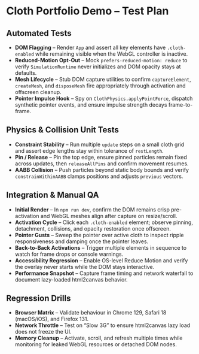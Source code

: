 # Cloth Portfolio Demo – Test Plan

## Automated Tests
- **DOM Flagging** – Render `App` and assert all key elements have `.cloth-enabled` while remaining visible when the WebGL controller is inactive.
- **Reduced-Motion Opt-Out** – Mock `prefers-reduced-motion: reduce` to verify `SimulationRuntime` never initializes and DOM opacity stays at defaults.
- **Mesh Lifecycle** – Stub DOM capture utilities to confirm `captureElement`, `createMesh`, and `disposeMesh` fire appropriately through activation and offscreen cleanup.
- **Pointer Impulse Hook** – Spy on `ClothPhysics.applyPointForce`, dispatch synthetic pointer events, and ensure impulse strength decays frame-to-frame.

## Physics & Collision Unit Tests
- **Constraint Stability** – Run multiple `update` steps on a small cloth grid and assert edge lengths stay within tolerance of `restLength`.
- **Pin / Release** – Pin the top edge, ensure pinned particles remain fixed across updates, then `releaseAllPins` and confirm movement resumes.
- **AABB Collision** – Push particles beyond static body bounds and verify `constrainWithinAABB` clamps positions and adjusts `previous` vectors.

## Integration & Manual QA
- **Initial Render** – In `npm run dev`, confirm the DOM remains crisp pre-activation and WebGL meshes align after capture on resize/scroll.
- **Activation Cycle** – Click each `.cloth-enabled` element; observe pinning, detachment, collisions, and opacity restoration once offscreen.
- **Pointer Gusts** – Sweep the pointer over active cloth to inspect ripple responsiveness and damping once the pointer leaves.
- **Back-to-Back Activations** – Trigger multiple elements in sequence to watch for frame drops or console warnings.
- **Accessibility Regression** – Enable OS-level Reduce Motion and verify the overlay never starts while the DOM stays interactive.
- **Performance Snapshot** – Capture frame timing and network waterfall to document lazy-loaded html2canvas behavior.

## Regression Drills
- **Browser Matrix** – Validate behaviour in Chrome 129, Safari 18 (macOS/iOS), and Firefox 131.
- **Network Throttle** – Test on “Slow 3G” to ensure html2canvas lazy load does not freeze the UI.
- **Memory Cleanup** – Activate, scroll, and refresh multiple times while monitoring for leaked WebGL resources or detached DOM nodes.
